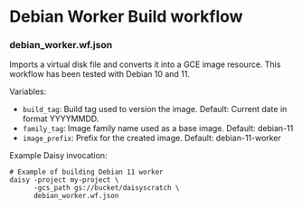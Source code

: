 # Debian Worker Build workflow

### debian_worker.wf.json

Imports a virtual disk file and converts it into a GCE image resource.
This workflow has been tested with Debian 10 and 11.

Variables:
* `build_tag`: Build tag used to version the image. Default: Current date in format YYYYMMDD.
* `family_tag`: Image family name used as a base image. Default: debian-11
* `image_prefix`: Prefix for the created image. Default: debian-11-worker

Example Daisy invocation:
```shell
# Example of building Debian 11 worker
daisy -project my-project \
      -gcs_path gs://bucket/daisyscratch \
      debian_worker.wf.json
```
